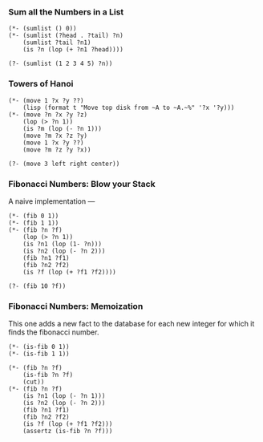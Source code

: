 ### Sum all the Numbers in a List ###

```
(*- (sumlist () 0))
(*- (sumlist (?head . ?tail) ?n)
    (sumlist ?tail ?n1)
    (is ?n (lop (+ ?n1 ?head))))

(?- (sumlist (1 2 3 4 5) ?n))
```

### Towers of Hanoi ###

```
(*- (move 1 ?x ?y ??)
    (lisp (format t "Move top disk from ~A to ~A.~%" '?x '?y)))
(*- (move ?n ?x ?y ?z)
    (lop (> ?n 1))
    (is ?m (lop (- ?n 1)))
    (move ?m ?x ?z ?y)
    (move 1 ?x ?y ??)
    (move ?m ?z ?y ?x))

(?- (move 3 left right center))
```

### Fibonacci Numbers: Blow your Stack ###

A naive implementation —

```
(*- (fib 0 1))
(*- (fib 1 1))
(*- (fib ?n ?f)
    (lop (> ?n 1))
    (is ?n1 (lop (1- ?n)))
    (is ?n2 (lop (- ?n 2)))
    (fib ?n1 ?f1)
    (fib ?n2 ?f2)
    (is ?f (lop (+ ?f1 ?f2))))

(?- (fib 10 ?f))
```

### Fibonacci Numbers: Memoization ###

This one adds a new fact to the database for each new integer for which it finds the fibonacci number.

```
(*- (is-fib 0 1))
(*- (is-fib 1 1))

(*- (fib ?n ?f)
    (is-fib ?n ?f)
    (cut))
(*- (fib ?n ?f)
    (is ?n1 (lop (- ?n 1)))
    (is ?n2 (lop (- ?n 2)))
    (fib ?n1 ?f1)
    (fib ?n2 ?f2)
    (is ?f (lop (+ ?f1 ?f2)))
    (assertz (is-fib ?n ?f)))
```
